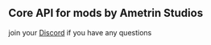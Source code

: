 ## Core API for mods by Ametrin Studios

join your [Discord](https://discord.com/invite/hwA9dd5bVh) if you have any questions